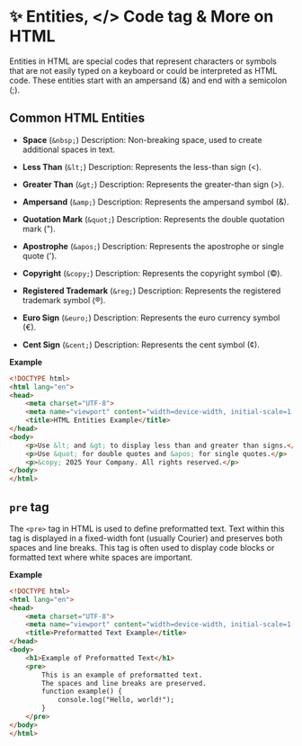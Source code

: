 # ✨ Entities, </> Code tag & More on HTML
Entities in HTML are special codes that represent characters or symbols that are not easily typed on a keyboard or could be interpreted as HTML code. These entities start with an ampersand (&) and end with a semicolon (;).

## Common HTML Entities
- **Space** (`&nbsp;`)
Description: Non-breaking space, used to create additional spaces in text.

- **Less Than** (`&lt;`)
Description: Represents the less-than sign (<).

- **Greater Than** (`&gt;`)
Description: Represents the greater-than sign (>).

- **Ampersand** (`&amp;`)
Description: Represents the ampersand symbol (&).

- **Quotation Mark** (`&quot;`)
Description: Represents the double quotation mark (").

- **Apostrophe** (`&apos;`)
Description: Represents the apostrophe or single quote (').

- **Copyright** (`&copy;`)
Description: Represents the copyright symbol (©).

- **Registered Trademark** (`&reg;`)
Description: Represents the registered trademark symbol (®).

- **Euro Sign** (`&euro;`)
Description: Represents the euro currency symbol (€).

- **Cent Sign** (`&cent;`)
Description: Represents the cent symbol (¢).


**Example**
```html
<!DOCTYPE html>
<html lang="en">
<head>
    <meta charset="UTF-8">
    <meta name="viewport" content="width=device-width, initial-scale=1.0">
    <title>HTML Entities Example</title>
</head>
<body>
    <p>Use &lt; and &gt; to display less than and greater than signs.</p>
    <p>Use &quot; for double quotes and &apos; for single quotes.</p>
    <p>&copy; 2025 Your Company. All rights reserved.</p>
</body>
</html>
```

## `pre` tag
The `<pre>` tag in HTML is used to define preformatted text. Text within this tag is displayed in a fixed-width font (usually Courier) and preserves both spaces and line breaks. This tag is often used to display code blocks or formatted text where white spaces are important.

**Example**
```html
<!DOCTYPE html>
<html lang="en">
<head>
    <meta charset="UTF-8">
    <meta name="viewport" content="width=device-width, initial-scale=1.0">
    <title>Preformatted Text Example</title>
</head>
<body>
    <h1>Example of Preformatted Text</h1>
    <pre>
        This is an example of preformatted text.
        The spaces and line breaks are preserved.
        function example() {
            console.log("Hello, world!");
        }
    </pre>
</body>
</html>
```